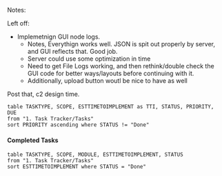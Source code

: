 
Notes:

Left off:
- Implemetnign GUI node logs.
	- Notes, Everythign works well. JSON is spit out properly by server, and GUI reflects that. Good job.
	- Server could use some optimization in time
	- Need to get File Logs working, and then rethink/double check the GUI code for better ways/layouts before continuing with it.
	- Additionally, upload button woutl be nice to have as well

Post that, c2 design time. 

```dataview
table TASKTYPE, SCOPE, ESTTIMETOIMPLEMENT as TTI, STATUS, PRIORITY, DUE
from "1. Task Tracker/Tasks"
sort PRIORITY ascending where STATUS != "Done"

```

#### Completed Tasks

```dataview
table TASKTYPE, SCOPE, MODULE, ESTTIMETOIMPLEMENT, STATUS
from "1. Task Tracker/Tasks"
sort ESTTIMETOIMPLEMENT where STATUS = "Done"

```








